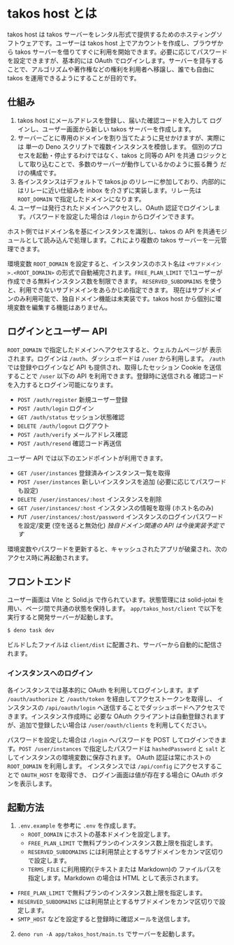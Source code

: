 # takos host とは

takos host は takos
サーバーをレンタル形式で提供するためのホスティングソフトウェアです。ユーザーは
takos host 上でアカウントを作成し、ブラウザから takos
サーバーを借りてすぐに利用を開始できます。必要に応じてパスワードを設定できますが、基本的には
OAuth
でログインします。サーバーを貸与することで、アルゴリズムや著作権などの権利を利用者へ移譲し、誰でも自由に
takos を運用できるようにすることが目的です。

## 仕組み

1. takos host にメールアドレスを登録し、届いた確認コードを入力して
   ログインし、ユーザー画面から新しい takos サーバーを作成します。
2. サーバーごとに専用のドメインを割り当てたように見せかけますが、実際には 単一の
   Deno スクリプトで複数インスタンスを模倣します。
   個別のプロセスを起動・停止するわけではなく、takos と同等の API を共通
   ロジックとして取り込むことで、多数のサーバーが動作しているかのように振る舞う
   だけの構成です。
3. 各インスタンスはデフォルトで takos.jp
   のリレーに参加しており、内部的にはリレーに近い仕組みを inbox
   を介さずに実装します。リレー先は `ROOT_DOMAIN` で指定したドメインになります。
4. ユーザーは発行されたドメインへアクセスし、OAuth
   認証でログインします。パスワードを設定した場合は `/login`
   からログインできます。

ホスト側ではドメイン名を基にインスタンスを識別し、takos の API
を共通モジュールとして読み込んで処理します。これにより複数の takos
サーバーを一元管理できます。

環境変数 `ROOT_DOMAIN` を設定すると、インスタンスのホスト名は
`<サブドメイン>.<ROOT_DOMAIN>` の形式で自動補完されます。`FREE_PLAN_LIMIT`
で1ユーザーが作成できる無料インスタンス数を制限できます。 `RESERVED_SUBDOMAINS`
を使うと、利用できないサブドメインをあらかじめ指定できます。
現在はサブドメインのみ利用可能で、独自ドメイン機能は未実装です。takos host
から個別に環境変数を編集する機能はありません。

## ログインとユーザー API

`ROOT_DOMAIN` で指定したドメインへアクセスすると、ウェルカムページが
表示されます。ログインは `/auth`、ダッシュボードは `/user` から利用します。
`/auth` では登録やログインなど API も提供され、取得したセッション Cookie
を送信することで `/user` 以下の API を利用できます。登録時に送信される
確認コードを入力するとログイン可能になります。

- `POST /auth/register` 新規ユーザー登録
- `POST /auth/login` ログイン
- `GET /auth/status` セッション状態確認
- `DELETE /auth/logout` ログアウト
- `POST /auth/verify` メールアドレス確認
- `POST /auth/resend` 確認コード再送信

ユーザー API では以下のエンドポイントが利用できます。

- `GET /user/instances` 登録済みインスタンス一覧を取得
- `POST /user/instances` 新しいインスタンスを追加 (必要に応じてパスワードも設定)
- `DELETE /user/instances/:host` インスタンスを削除
- `GET /user/instances/:host` インスタンスの情報を取得 (ホスト名のみ)
- `PUT /user/instances/:host/password`
  インスタンスのログインパスワードを設定/変更 (空を送ると無効化)
  _独自ドメイン関連の API は今後実装予定です_

環境変数やパスワードを更新すると、キャッシュされたアプリが破棄され、次のアクセス時に再起動されます。

## フロントエンド

ユーザー画面は Vite と Solid.js で作られています。状態管理には solid-jotai
を用い、ページ間で共通の状態を保持します。 `app/takos_host/client`
で以下を実行すると開発サーバーが起動します。

```bash
$ deno task dev
```

ビルドしたファイルは `client/dist`
に配置され、サーバーから自動的に配信されます。

### インスタンスへのログイン

各インスタンスでは基本的に OAuth を利用してログインします。まず
`/oauth/authorize` と `/oauth/token` を経由してアクセストークンを取得し、
インスタンスの `/api/oauth/login`
へ送信することでダッシュボードへアクセスできます。インスタンス作成時に 必要な
OAuth クライアントは自動登録されますが、追加で登録したい場合は
`/user/oauth/clients` を利用してください。

パスワードを設定した場合は `/login` へパスワードを POST
してログインできます。`POST /user/instances` で指定したパスワードは
`hashedPassword` と `salt` としてインスタンスの環境変数に保存されます。 OAuth
認証は常にホストの `ROOT_DOMAIN` を利用します。 インスタンスでは `/api/config`
にアクセスすることで `OAUTH_HOST` を取得でき、 ログイン画面は値が存在する場合に
OAuth ボタンを表示します。

## 起動方法

1. `.env.example` を参考に `.env` を作成します。
   - `ROOT_DOMAIN` にホストの基本ドメインを設定します。
   - `FREE_PLAN_LIMIT` で無料プランのインスタンス数上限を指定します。
   - `RESERVED_SUBDOMAINS`
     には利用禁止とするサブドメインをカンマ区切りで設定します。
   - `TERMS_FILE` に利用規約(テキストまたは Markdown)の
     ファイルパスを指定します。Markdown の場合は HTML として表示されます。

- `FREE_PLAN_LIMIT` で無料プランのインスタンス数上限を指定します。
- `RESERVED_SUBDOMAINS`
  には利用禁止とするサブドメインをカンマ区切りで設定します。
- `SMTP_HOST` などを設定すると登録時に確認メールを送信します。

2. `deno run -A app/takos_host/main.ts` でサーバーを起動します。

